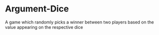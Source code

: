 # Argument-Dice
A game which randomly picks a winner between two players based on the value appearing on the respective dice
